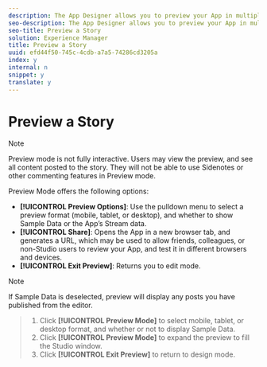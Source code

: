 ```yaml
---
description: The App Designer allows you to preview your App in multiple delivery formats, and with your own or sample data displayed.
seo-description: The App Designer allows you to preview your App in multiple delivery formats, and with your own or sample data displayed.
seo-title: Preview a Story
solution: Experience Manager
title: Preview a Story
uuid: efd44f50-745c-4cdb-a7a5-74286cd3205a
index: y
internal: n
snippet: y
translate: y
---
```


# Preview a Story


>[!NOTE]
>
>Preview mode is not fully interactive. Users may view the preview, and see all content posted to the story. They will not be able to use Sidenotes or other commenting features in Preview mode.

Preview Mode offers the following options:

* **[!UICONTROL  Preview Options]**: Use the pulldown menu to select a preview format (mobile, tablet, or desktop), and whether to show Sample Data or the App’s Stream data.
* **[!UICONTROL  Share]**: Opens the App in a new browser tab, and generates a URL, which may be used to allow friends, colleagues, or non-Studio users to review your App, and test it in different browsers and devices.
* **[!UICONTROL  Exit Preview]**: Returns you to edit mode.

>[!NOTE]
>
>If Sample Data is deselected, preview will display any posts you have published from the editor.


>1. Click **[!UICONTROL  Preview Mode]** to select mobile, tablet, or desktop format, and whether or not to display Sample Data.
>1. Click **[!UICONTROL  Preview Mode]** to expand the preview to fill the Studio window.
>1. Click **[!UICONTROL  Exit Preview]** to return to design mode.
